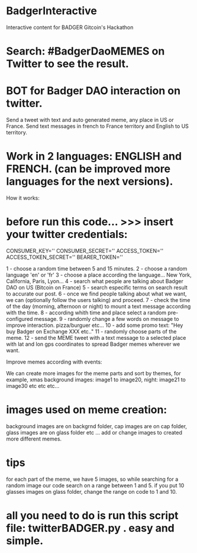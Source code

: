 # BadgerInteractive 
Interactive content for BADGER Gitcoin's Hackathon

# Search: #BadgerDaoMEMES on Twitter to see the result.

# BOT for Badger DAO interaction on twitter.

Send a tweet with text and auto generated meme, any place in US or France.
Send text messages in french to France territory and English to US territory.

# Work in 2 languages: ENGLISH and FRENCH. (can be improved more languages for the next versions).

How it works:

# before run this code... >>> insert your twitter credentials:

CONSUMER_KEY=''
CONSUMER_SECRET=''
ACCESS_TOKEN=''
ACCESS_TOKEN_SECRET=''
BEARER_TOKEN=''


1 - choose a random time between 5 and 15 minutes.
2 - choose a random language 'en' or 'fr'
3 - choose a place according the language... New York, California, Paris, Lyon...
4 - search what people are talking about Badger DAO on US (Bitcoin on France)
5 - search especific terms on search result to accurate our post.
6 - once we find people talking about what we want, we can (optionally follow the users talking) and proceed.
7 - check the time of the day (morning, afternoon or night) to mount a text message according with the time.
8 - according whith time and place select a random pre-configured message.
9 - randomly change a few words on message to improve interaction. pizza/burguer etc...
10 - add some promo text: "Hey buy Badger on Exchange XXX etc.."
11 - randomly choose parts of the meme.
12 - send the MEME tweet with a text message to a selected place with lat and lon gps coordinates to spread Badger memes wherever we want.


Improve memes according with events:

We can create more images for the meme parts and sort by themes, for example, xmas background images: image1 to image20, night: image21 to image30 etc etc etc...

# images used on meme creation:

background images are on backgrnd folder, cap images are on cap folder, glass images are on glass folder  etc ...
add or change images to created more different memes.

# tips
for each part of the meme, we have 5 images, so while searching for a random image our code search on a range between 1 and 5. if you put 10 glasses images on glass folder, change the range on code to 1 and 10. 

# all you need to do is run this script file: twitterBADGER.py . easy and simple.






